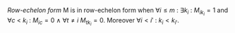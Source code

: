 *Row-echelon form*
M is in row-echelon form when $\forall i \leq m \ : \ \exists k_i \ : \ M_{ik_i} = 1$ and $\forall c \ < \ k_i \ : \ M_{ic} = 0 \ \land \ \forall t \neq i \ M_{tk_i} = 0$. Moreover $\forall i < i' \ : \ k_i < k_{i'}$.        